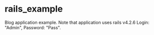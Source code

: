 # rails_example
Blog application example.
Note that application uses rails v4.2.6
Login: "Admin", Password: "Pass".
